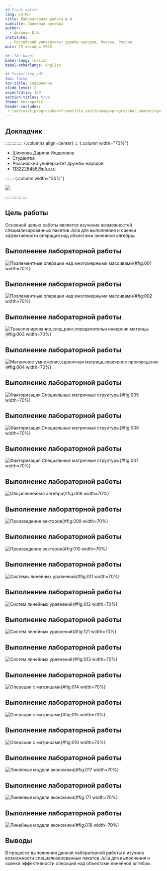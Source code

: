 ```yaml
---
## Front matter
lang: ru-RU
title: Лабораторная работа № 4
subtitle: Линейная алгебра
author:
  - Шияпова Д.И.
institute:
  - Российский университет дружбы народов, Москва, Россия
date: 25 октября 2025

## i18n babel
babel-lang: russian
babel-otherlangs: english

## Formatting pdf
toc: false
toc-title: Содержание
slide_level: 2
aspectratio: 169
section-titles: true
theme: metropolis
header-includes:
 - \metroset{progressbar=frametitle,sectionpage=progressbar,numbering=fraction}
---
```



## Докладчик

:::::::::::::: {.columns align=center}
::: {.column width="70%"}

  * Шияпова Дарина Илдаровна
  * Студентка
  * Российский университет дружбы народов
  * [1132226458@pfur.ru](mailto:1132226458@pfur.ru)


:::
::: {.column width="30%"}

![](./image/dishiyapova.jpeg)

:::
::::::::::::::

## Цель работы

Основной целью работы является изучение возможностей специализированных пакетов Julia для выполнения и оценки эффективности операций над объектами линейной
алгебры.


## Выполнение лабораторной работы

![Поэлементные операции над многомерными массивами](image/1.png){#fig:001 width=70%}

## Выполнение лабораторной работы

![Поэлементные операции над многомерными массивами](image/2.png){#fig:002 width=70%}

## Выполнение лабораторной работы

![Транспонирование,след,ранг,определительи инверсия матрицы](image/3.png){#fig:003 width=70%}

## Выполнение лабораторной работы

![Матричное умножение,единичная матрица,скалярное произведение](image/4.png){#fig:004 width=70%}

## Выполнение лабораторной работы

![Факторизация.Специальные матричные структуры](image/5.png){#fig:005 width=70%}

## Выполнение лабораторной работы

![Факторизация.Специальные матричные структуры](image/6.png){#fig:006 width=70%}

## Выполнение лабораторной работы

![Факторизация.Специальные матричные структуры](image/7.png){#fig:007 width=70%}

## Выполнение лабораторной работы

![Общаялинейная алгебра](image/8.png){#fig:008 width=70%}

## Выполнение лабораторной работы

![Произведение векторов](image/9.png){#fig:009 width=70%}

## Выполнение лабораторной работы

![Произведение векторов](image/10.png){#fig:010 width=70%}

## Выполнение лабораторной работы

![Системы линейных уравнений](image/11.png){#fig:011 width=70%}

## Выполнение лабораторной работы

![Систем линейных уравнений](image/12.png){#fig:012 width=70%}

## Выполнение лабораторной работы

![Систем линейных уравнений](image/121.png){#fig:121 width=70%}

## Выполнение лабораторной работы

![Систем линейных уравнений](image/13.png){#fig:013 width=70%}

## Выполнение лабораторной работы

![Операции с матрицами](image/14.png){#fig:014 width=70%}

## Выполнение лабораторной работы

![Операции с матрицами](image/15.png){#fig:015 width=70%}

## Выполнение лабораторной работы
![Операции с матрицами](image/16.png){#fig:016 width=70%}

## Выполнение лабораторной работы

![Линейные модели экономики](image/17.png){#fig:017 width=70%}

## Выполнение лабораторной работы

![Линейные модели экономики](image/171.png){#fig:171 width=70%}

## Выполнение лабораторной работы

![Линейные модели экономики](image/18.png){#fig:018 width=70%}



## Выводы


В процессе выполнения данной лабораторной работы я изучила возможности специализированных пакетов Julia для выполнения и оценки эффективности операций над объектами линейной
алгебры.

